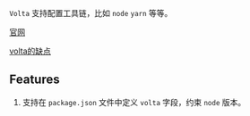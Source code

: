 
`Volta` 支持配置工具链，比如 `node` `yarn` 等等。 

[官网](https://volta.sh/)

[volta的缺点](https://dev.to/jcayzac/goodbye-volta-494e)

## Features

1. 支持在 `package.json` 文件中定义 `volta` 字段，约束 `node` 版本。
